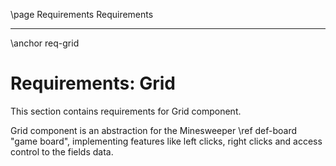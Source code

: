 \page Requirements Requirements

---

\anchor req-grid

# Requirements: Grid

This section contains requirements for Grid component.

Grid component is an abstraction for the Minesweeper \ref def-board "game board", implementing features like left clicks, right clicks and access control to the fields data.
